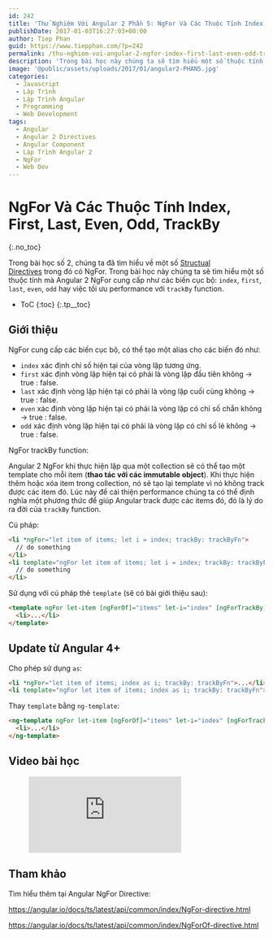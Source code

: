 ```yaml
---
id: 242
title: 'Thử Nghiệm Với Angular 2 Phần 5: NgFor Và Các Thuộc Tính Index, First, Last, Even, Odd, TrackBy'
publishDate: 2017-01-03T16:27:03+00:00
author: Tiep Phan
guid: https://www.tiepphan.com/?p=242
permalink: /thu-nghiem-voi-angular-2-ngfor-index-first-last-even-odd-trackby/
description: 'Trong bài học này chúng ta sẽ tìm hiểu một số thuộc tính mà Angular 2 NgFor cung cấp như các biến cục bộ: index, first, last, even, odd hay việc tối ưu performance với trackBy function.'
image: '@public/assets/uploads/2017/01/angular2-PHAN5.jpg'
categories:
  - Javascript
  - Lập Trình
  - Lập Trình Angular
  - Programming
  - Web Development
tags:
  - Angular
  - Angular 2 Directives
  - Angular Component
  - Lập Trình Angular 2
  - NgFor
  - Web Dev
---
```


# NgFor Và Các Thuộc Tính Index, First, Last, Even, Odd, TrackBy
{:.no_toc}

Trong bài học số 2, chúng ta đã tìm hiểu về một số <a href="/thu-nghiem-voi-angular-2-built-in-directives-ngif-ngfor-ngswitchcase/" target="_blank">Structual Directives</a> trong đó có NgFor. Trong bài học này chúng ta sẽ tìm hiểu một số thuộc tính mà Angular 2 NgFor cung cấp như các biến cục bộ: `index`, `first`, `last`, `even`, `odd` hay việc tối ưu performance với `trackBy` function.

* ToC
{:toc}
{:.tp__toc}

## Giới thiệu

NgFor cung cấp các biến cục bộ, có thể tạo một alias cho các biến đó như:

  * `index` xác định chỉ số hiện tại của vòng lặp tương ứng.
  * `first` xác định vòng lặp hiện tại có phải là vòng lặp đầu tiên không -> true : false.
  * `last` xác định vòng lặp hiện tại có phải là vòng lặp cuối cùng không -> true : false.
  * `even` xác định vòng lặp hiện tại có phải là vòng lặp có chỉ số chẵn không -> true : false.
  * `odd` xác định vòng lặp hiện tại có phải là vòng lặp có chỉ số lẻ không -> true : false.

NgFor trackBy function:

Angular 2 NgFor khi thực hiện lặp qua một collection sẽ có thể tạo một template cho mỗi item (**thao tác với các immutable object**). Khi thực hiện thêm hoặc xóa item trong collection, nó sẽ tạo lại template vì nó không track được các item đó. Lúc này để cái thiện performance chúng ta có thể định nghĩa một phương thức để giúp Angular track được các items đó, đó là lý do ra đời của `trackBy` function.

Cú pháp:

```html
<li *ngFor="let item of items; let i = index; trackBy: trackByFn">
  // do something
</li>
<li template="ngFor let item of items; let i = index; trackBy: trackByFn">
  // do something
</li>
```

Sử dụng với cú pháp thẻ `template` (sẽ có bài giới thiệu sau):

```html
<template ngFor let-item [ngForOf]="items" let-i="index" [ngForTrackBy]="trackByFn">
  <li>...</li>
</template>
```

## Update từ Angular 4+

Cho phép sử dụng `as`:

```html
<li *ngFor="let item of items; index as i; trackBy: trackByFn">...</li>
<li template="ngFor let item of items; index as i; trackBy: trackByFn">...</li>
```

Thay `template` bằng `ng-template`:

```html
<ng-template ngFor let-item [ngForOf]="items" let-i="index" [ngForTrackBy]="trackByFn">
  <li>...</li>
</ng-template>
```

## Video bài học

<figure class="video_container">
  <iframe src="https://www.youtube.com/embed/5df6zJhycGs" frameborder="0" allowfullscreen="true"> </iframe>
</figure>


## Tham khảo

Tìm hiểu thêm tại Angular NgFor Directive:

<a href="https://angular.io/docs/ts/latest/api/common/index/NgFor-directive.html" target="_blank">https://angular.io/docs/ts/latest/api/common/index/NgFor-directive.html</a>

<a href="https://angular.io/docs/ts/latest/api/common/index/NgForOf-directive.html" target="_blank">https://angular.io/docs/ts/latest/api/common/index/NgForOf-directive.html</a>
